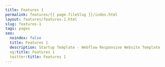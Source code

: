 ```yaml
---
title: Features 1
permalink: features/{{ page.fileSlug }}/index.html
layout: features/features-1.html
slug: features-1
tags: pages
seo:
  noindex: false
  title: Features 1
  description: Startup Template - Webflow Responsive Website Template
  og:title: Features 1
  twitter:title: Features 1
---
```



